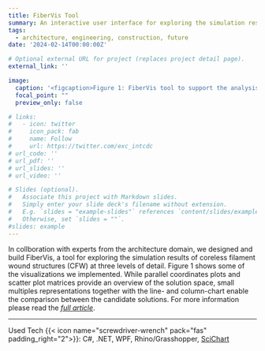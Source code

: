 ```yaml
---
title: FiberVis Tool 
summary: An interactive user interface for exploring the simulation results of coreless filament wound structures.<br/>{{< icon name="screwdriver-wrench" pack="fas" >}} C#, .NET, WPF, Rhino/Grasshopper, <a href="https://www.scichart.com/">SciChart</a>
tags:
  - architecture, engineering, construction, future
date: '2024-02-14T00:00:00Z'

# Optional external URL for project (replaces project detail page).
external_link: ''

image:
  caption: '<figcaption>Figure 1: FiberVis tool to support the analysis and exploration of CFWS at different levels of details.</figcaption>'
  focal_point: ""
  preview_only: false

# links:
#   - icon: twitter
#     icon_pack: fab
#     name: Follow
#     url: https://twitter.com/exc_intcdc
# url_code: ''
# url_pdf: ''
# url_slides: ''
# url_video: ''

# Slides (optional).
#   Associate this project with Markdown slides.
#   Simply enter your slide deck's filename without extension.
#   E.g. `slides = "example-slides"` references `content/slides/example-slides.md`.
#   Otherwise, set `slides = ""`.
#slides: example
---
```


<!-- This project falls within the context of the cluster of excellence (<a href="https://www.intcdc.uni-stuttgart.de/">IntCDC</a>), which is a large cluster of research projects funded by the German Research Foundation (DFG) covering different disciplines that span from architecture, structural engineering, and building physics all the way to engineering geodesy, manufacturing, system engineering, robotics, and social sciences. All coming together to push the architecture, engineering, and construction (AEC) industry forward to address its challenges of building housing and infrastructure for over 2.5 billion people in urban areas over the next 30 years. It is no secret[^1] that the productivity of the AEC industry is stagnating, if not declining, especially when compared with other industries such as agriculture or automotive, which have benefited from automation and digitization decades ago. Current methods applied by the AEC, and in particular the construction sector, are still labor-intensive and are significant contributors to climate change, global energy use, global waste, and global greenhouse gases [^1].


In <cite><a href="/publication/abdelaal-2022-visualization">our work</a></cite>, we attempted to characterize the AEC industry and explain why it is not as straightforward to automate the industry using the same methods applied in the automotive industry. There are already some promising efforts [^2] towards automation and digitization using computational design methods integrated with robotic fabrication, which promise to address many of the challenges facing the AEC industry. However, to realize the full potential of these efforts, there is a demand for digital tools to back and support them. Hence, the importance of visualization and visual analytics tools. -->


<!-- In that context, I took part in a few projects focused on building and designing visualization tools for architects and designers.  -->

In collboration with experts from the architecture domain, we designed and build FiberVis, a tool for exploring the simulation results of coreless filament wound structures (CFW) at three levels of detail. Figure 1 shows some of the visualizations we implemented. While parallel coordinates plots and scatter plot matrices provide an overview of the solution space, small multiples representations together with the line- and column-chart enable the comparison between the candidate solutions. For more information please read the <cite><a href="/publication/abdelaal-2022-visualization">full article</a></cite>.

<!-- <figure>
  <img src="Tool_MultiSelection.PNG" style="width:100%"/>
  <figcaption>Figure 1: FiberVis tool to support the analysis and exploration of CFWS at different levels of details.</figcaption>
</figure> -->

----
<!-- [^1]: United Nations, “Buildings and climate change: Summary for decision makers,” UNEP DTIE, Sustainable Consumption and Production Branch, Nairobi, Kenya, Tech. Rep. 987-92-807-3064-7, 2009
[^2]:  N. Dambrosio et al., “BUGA fibre pavilion: Towards an architectural application of novel fiber composite building systems,” in Proc. 39th Annu. Conf. Assoc. Comput. Aided Des. Archit., 2019, pp. 140–149
[^3]:  M. Sedlmair, M. Meyer, and T. Munzner, “Design study methodology: Reflections from the trenches and the stacks,” IEEE Trans. Vis. Comput. Graphics, vol. 18, no. 12, pp. 2431–2440, Dec. 2012
[^4]: E. Kerzner, S. Goodwin, J. Dykes, S. Jones, and M. Meyer, “A framework for creative visualizationopportunities workshops,” IEEE Trans. Vis. Comput. Graphics, vol. 25, no. 1, pp. 748–758, Jan. 2019. -->



Used Tech {{< icon name="screwdriver-wrench" pack="fas" padding_right="2">}}: C#, .NET, WPF, Rhino/Grasshopper, <a href="https://www.scichart.com/">SciChart</a>
